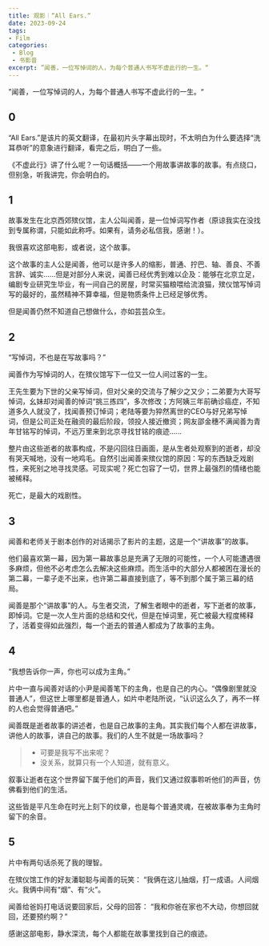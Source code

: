 ```yaml
---
title: 观影｜“All Ears.“
date: 2023-09-24
tags: 
- Film
categories: 
 - Blog
 - 书影音
excerpt: ”闻善，一位写悼词的人，为每个普通人书写不虚此行的一生。“
---
```



”闻善，一位写悼词的人，为每个普通人书写不虚此行的一生。“

## 0
“All Ears.”是该片的英文翻译，在最初片头字幕出现时，不太明白为什么要选择“洗耳恭听”的意象进行翻译，看完之后，明白了一些。

《不虚此行》讲了什么呢？一句话概括——一个用故事讲故事的故事。有点绕口，但别急，听我讲完，你会明白的。

## 1
故事发生在北京西郊殡仪馆，主人公叫闻善，是一位悼词写作者（原谅我实在没找到专属称谓，只能如此称呼。如果有，请务必私信我，感谢！）。

我很喜欢这部电影，或者说，这个故事。

这个故事的主人公是闻善，他可以是许多人的缩影，普通、拧巴、轴、善良、不善言辞、诚实......但是对部分人来说，闻善已经优秀到难以企及：能够在北京立足，编剧专业研究生毕业，有一间自己的房屋，时常买猫粮喂给流浪猫，殡仪馆写悼词写的最好的，虽然精神不算幸福，但是物质条件上已经足够优秀。

但是闻善仍然不知道自己想做什么，亦如芸芸众生。

## 2
“写悼词，不也是在写故事吗？”

闻善作为写悼词的人，在殡仪馆写下一位又一位人间过客的一生。

王先生要为下世的父亲写悼词，但对父亲的交流与了解少之又少；二弟要为大哥写悼词，幺妹却对闻善的悼词“挑三拣四”，多次修改；方阿姨三年前确诊癌症，不知道多久人就没了，找闻善预订悼词；老陆等要为猝然离世的CEO与好兄弟写悼词，但是公司正处在融资的最后阶段，领投人接近撤资；网友邵金穗不满闻善为青年甘铭写的悼词，不远万里来到北京寻找甘铭的痕迹......

整片由这些逝者的故事构成，不是闪回往日画面，是从生者处观察到的逝者，却没有哭天喊地，没有一地鸡毛。自然引出闻善来殡仪馆的原因：写的东西缺乏戏剧性，来死别之地寻找灵感。可现实呢？死亡包容了一切，世界上最强烈的情绪也能被稀释。

死亡，是最大的戏剧性。

## 3
闻善和老师关于剧本创作的对话揭示了影片的主题，这是一个“讲故事”的故事。

他们最喜欢第一幕，因为第一幕故事总是充满了无限的可能性，一个人可能遭遇很多麻烦，但他不必考虑怎么去解决这些麻烦。而生活中的大部分人都被困在漫长的第二幕，一辈子走不出来，也许第二幕直接到底了，等不到那个属于第三幕的结局。

闻善是那个“讲故事”的人。与生者交流，了解生者眼中的逝者，写下逝者的故事，即悼词。它是一次人生片面的总结和交代，但是在悼词里，死亡被最大程度稀释了，活着变得如此强烈，每一个逝去的普通人都成为了故事的主角。

## 4
“我想告诉你一声，你也可以成为主角。”

片中一直与闻善对话的小尹是闻善笔下的主角，也是自己的内心。“偶像剧里就没普通人”，但这世上哪里都是普通人，如片中老陆所说，“认识这么久了，再不一样的人也会觉得普通吧。”

闻善既是逝者故事的讲述者，也是自己故事的主角。其实我们每个人都在讲故事，讲他人的故事，讲自己的故事。我们的人生不就是一场故事吗？

>- 可要是我写不出来呢？ 
>- 没关系，就算只有一个人知道，就有意义。

叙事让逝者在这个世界留下属于他们的声音，我们又通过叙事聆听他们的声音，仿佛看到他们的生活。

这些皆是平凡生命在时光上刻下的纹章，也是每个普通灵魂，在被故事奉为主角时留下的余音。

## 5
片中有两句话杀死了我的理智。

在殡仪馆工作的好友潘聪聪与闻善的玩笑：
“我俩在这儿抽烟，打一成语。人间烟火。我俩中间有“烟”、有“火”。

闻善给爸妈打电话说要回家后，父母的回答：
“我和你爸在家也不大动，你想回就回，还要预约啊？”

感谢这部电影，静水深流，每个人都能在故事里找到自己的痕迹。

